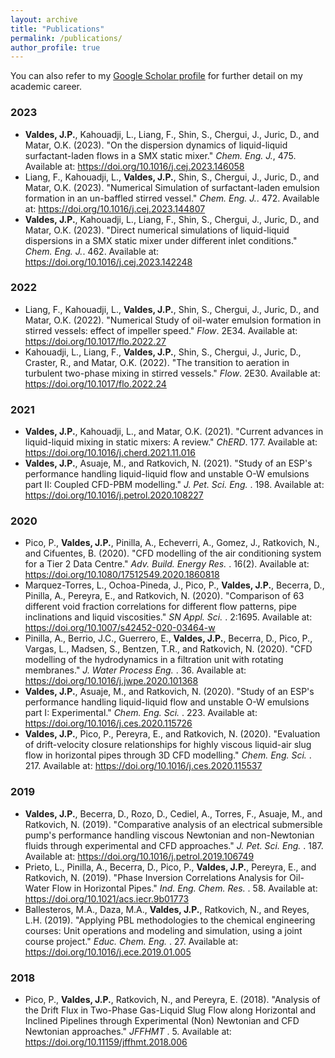 ```yaml
---
layout: archive
title: "Publications"
permalink: /publications/
author_profile: true
---
```


You can also refer to my [Google Scholar profile](https://scholar.google.com/citations?user=rkSKLnYAAAAJ&hl=en) for further detail on my academic career.


### 2023

- **Valdes, J.P.**, Kahouadji, L., Liang, F., Shin, S., Chergui, J., Juric, D., and Matar, O.K. (2023). "On the dispersion dynamics of liquid-liquid surfactant-laden flows in a SMX static mixer." <i>Chem. Eng. J.</i>, 475. Available at: <https://doi.org/10.1016/j.cej.2023.146058>
- Liang, F., Kahouadji, L., **Valdes, J.P.**, Shin, S., Chergui, J., Juric, D., and Matar, O.K.  (2023). "Numerical Simulation of surfactant-laden emulsion formation in an un-baffled stirred vessel." <i>Chem. Eng. J.</i>. 472. Available at: <https://doi.org/10.1016/j.cej.2023.144807>
- **Valdes, J.P.**, Kahouadji, L., Liang, F., Shin, S., Chergui, J., Juric, D., and Matar, O.K.  (2023). "Direct numerical simulations of liquid-liquid dispersions in a SMX static mixer under different inlet conditions." <i>Chem. Eng. J.</i>. 462. Available at: <https://doi.org/10.1016/j.cej.2023.142248>

### 2022

- Liang, F., Kahouadji, L., **Valdes, J.P.**, Shin, S., Chergui, J., Juric, D., and Matar, O.K.  (2022). "Numerical Study of oil-water emulsion formation in stirred vessels: effect of impeller speed." <i>Flow</i>. 2E34. Available at: <https://doi.org/10.1017/flo.2022.27>
- Kahouadji, L., Liang, F., **Valdes, J.P.**, Shin, S., Chergui, J., Juric, D., Craster, R., and Matar, O.K.  (2022). "The transition to aeration in turbulent two-phase mixing in stirred vessels." <i>Flow</i>. 2E30. Available at: <https://doi.org/10.1017/flo.2022.24>

### 2021

- **Valdes, J.P.**, Kahouadji, L., and Matar, O.K.  (2021). "Current advances in liquid-liquid mixing in static mixers: A review." <i>ChERD</i>. 177. Available at: <https://doi.org/10.1016/j.cherd.2021.11.016>
- **Valdes, J.P.**, Asuaje, M., and Ratkovich, N.  (2021). "Study of an ESP's performance handling liquid-liquid flow and unstable O-W emulsions part II: Coupled CFD-PBM modelling." <i>J. Pet. Sci. Eng. </i>. 198. Available at: <https://doi.org/10.1016/j.petrol.2020.108227>

### 2020

- Pico, P., **Valdes, J.P.**, Pinilla, A., Echeverri, A., Gomez, J., Ratkovich, N., and Cifuentes, B.  (2020). "CFD modelling of the air conditioning system for a Tier 2 Data Centre." <i>Adv. Build. Energy Res. </i>. 16(2). Available at: <https://doi.org/10.1080/17512549.2020.1860818>
- Marquez-Torres, L., Ochoa-Pineda, J., Pico, P., **Valdes, J.P.**, Becerra, D., Pinilla, A., Pereyra, E., and Ratkovich, N.  (2020). "Comparison of 63 different void fraction correlations for different flow patterns, pipe inclinations and liquid viscosities." <i>SN Appl. Sci. </i>. 2:1695. Available at: <https://doi.org/10.1007/s42452-020-03464-w>
- Pinilla, A., Berrio, J.C., Guerrero, E., **Valdes, J.P.**, Becerra, D., Pico, P., Vargas, L., Madsen, S., Bentzen, T.R., and Ratkovich, N.  (2020). "CFD modelling of the hydrodynamics in a filtration unit with rotating membranes." <i>J. Water Process Eng. </i>. 36. Available at: <https://doi.org/10.1016/j.jwpe.2020.101368>
- **Valdes, J.P.**, Asuaje, M., and Ratkovich, N.  (2020). "Study of an ESP's performance handling liquid-liquid flow and unstable O-W emulsions part I: Experimental." <i>Chem. Eng. Sci. </i>. 223. Available at: <https://doi.org/10.1016/j.ces.2020.115726>
- **Valdes, J.P.**, Pico, P., Pereyra, E., and Ratkovich, N.  (2020). "Evaluation of drift-velocity closure relationships for highly viscous liquid-air slug flow in horizontal pipes through 3D CFD modelling." <i>Chem. Eng. Sci. </i>. 217. Available at: <https://doi.org/10.1016/j.ces.2020.115537>

### 2019

- **Valdes, J.P.**, Becerra, D., Rozo, D., Cediel, A., Torres, F., Asuaje, M., and Ratkovich, N.  (2019). "Comparative analysis of an electrical submersible pump's performance handling viscous Newtonian and non-Newtonian fluids through experimental and CFD approaches." <i>J. Pet. Sci. Eng. </i>. 187. Available at: <https://doi.org/10.1016/j.petrol.2019.106749>
- Prieto, L., Pinilla, A., Becerra, D., Pico, P., **Valdes, J.P.**, Pereyra, E., and Ratkovich, N.  (2019). "Phase Inversion Correlations Analysis for Oil-Water Flow in Horizontal Pipes." <i>Ind. Eng. Chem. Res. </i>. 58. Available at: <https://doi.org/10.1021/acs.iecr.9b01773>
- Ballesteros, M.A., Daza, M.A., **Valdes, J.P.**, Ratkovich, N., and Reyes, L.H.  (2019). "Applying PBL methodologies to the chemical engineering courses: Unit operations and modeling and simulation, using a joint course project." <i>Educ. Chem. Eng. </i>. 27. Available at: <https://doi.org/10.1016/j.ece.2019.01.005>

### 2018

- Pico, P., **Valdes, J.P.**, Ratkovich, N., and Pereyra, E.  (2018). "Analysis of the Drift Flux in Two-Phase Gas-Liquid Slug Flow along Horizontal and Inclined Pipelines through Experimental (Non) Newtonian and CFD Newtonian approaches." <i>JFFHMT </i>. 5. Available at: <https://doi.org/10.11159/jffhmt.2018.006>

